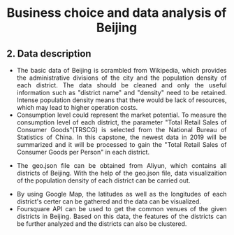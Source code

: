 # <center>Business choice and data analysis of Beijing</center>

## 2. Data description

* <div style="text-align: justify">The basic data of Beijing is scrambled from Wikipedia, which provides the administrative divisions of the city and the population density of each district. The data should be cleaned and only the useful information such as "district name" and "density" need to be retained. Intense population density means that there would be lack of resources, which may lead to higher operation costs.</div>

* <div style="text-align: justify">Consumption level could represent the market potential. To measure the consumption level of each district, the parameter "Total Retail Sales of Consumer Goods"(TRSCG) is selected from the National Bureau of Statistics of China. In this capstone, the newest data in 2019 will be summarized and it will be processed to gain the "Total Retail Sales of Consumer Goods per Person" in each district.</div>

- <div style="text-align: justify">The geo.json file can be obtained from Aliyun, which contains all districts of Beijing. With the help of the geo.json file, data visualizaition of the population density of each district can be carried out.  </div>

* <div style="text-align: justify">By using Google Map, the latitudes as well as the longitudes of each district's certer can be gathered and the data can be visualized.</div>

* <div style="text-align: justify">Foursquare API can be used to get the common venues of the given districts in Beijing. Based on this data, the features of the districts can be further analyzed and the districts can also be clustered.</div>


```python

```
